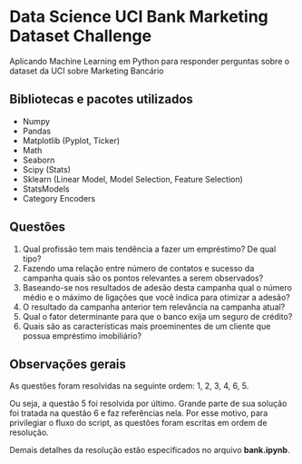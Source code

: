 # Data Science UCI Bank Marketing Dataset Challenge
Aplicando Machine Learning em Python para responder perguntas sobre o dataset da UCI sobre Marketing Bancário

## Bibliotecas e pacotes utilizados
* Numpy  
* Pandas  
* Matplotlib (Pyplot, Ticker)
* Math
* Seaborn
* Scipy (Stats)
* Sklearn (Linear Model, Model Selection, Feature Selection) 
* StatsModels 
* Category Encoders

## Questões
1. Qual profissão tem mais tendência a fazer um empréstimo? De qual tipo?
2. Fazendo uma relação entre número de contatos e sucesso da campanha quais
são os pontos relevantes a serem observados?
3. Baseando-se nos resultados de adesão desta campanha qual o número médio e
o máximo de ligações que você indica para otimizar a adesão?
4. O resultado da campanha anterior tem relevância na campanha atual?
5. Qual o fator determinante para que o banco exija um seguro de crédito?
6. Quais são as características mais proeminentes de um cliente que possua
empréstimo imobiliário?

## Observações gerais
As questões foram resolvidas na seguinte ordem:
1, 2, 3, 4, 6, 5.  
  
Ou seja, a questão 5 foi resolvida por último. Grande parte de sua solução foi tratada na questão 6 e faz referências nela. Por esse motivo, para privilegiar o fluxo do script, as questões foram escritas em ordem de resolução.  
  
Demais detalhes da resolução estão especificados no arquivo **bank.ipynb**.
